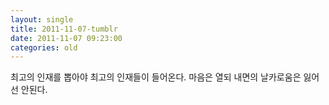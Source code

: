 ```yaml
---
layout: single
title: 2011-11-07-tumblr
date: 2011-11-07 09:23:00
categories: old
---
```

최고의 인재를 뽑아야 최고의 인재들이 들어온다. 마음은 열되 내면의 날카로움은 잃어선 안된다.

